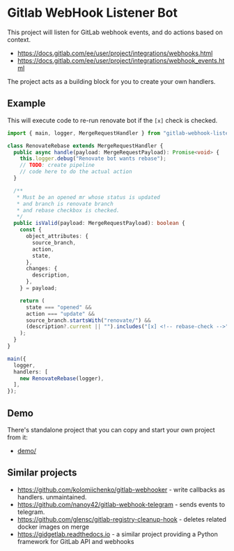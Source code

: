 # Gitlab WebHook Listener Bot

This project will listen for GitLab webhook events,
and do actions based on context.

- https://docs.gitlab.com/ee/user/project/integrations/webhooks.html
- https://docs.gitlab.com/ee/user/project/integrations/webhook_events.html

The project acts as a building block for you to create your own handlers.

## Example

This will execute code to re-run renovate bot if the `[x]` check is checked.

```ts
import { main, logger, MergeRequestHandler } from "gitlab-webhook-listener-bot";

class RenovateRebase extends MergeRequestHandler {
  public async handle(payload: MergeRequestPayload): Promise<void> {
    this.logger.debug("Renovate bot wants rebase");
    // TODO: create pipeline
    // code here to do the actual action
  }

  /**
   * Must be an opened mr whose status is updated
   * and branch is renovate branch
   * and rebase checkbox is checked.
   */
  public isValid(payload: MergeRequestPayload): boolean {
    const {
      object_attributes: {
        source_branch,
        action,
        state,
      },
      changes: {
        description,
      },
    } = payload;

    return (
      state === "opened" &&
      action === "update" &&
      source_branch.startsWith("renovate/") &&
      (description?.current || "").includes("[x] <!-- rebase-check -->")
    );
  }
}

main({
  logger,
  handlers: [
    new RenovateRebase(logger),
  ],
});
```

## Demo

There's standalone project that you can copy and start your own project from it:
- [demo/](demo)

## Similar projects

- https://github.com/kolomiichenko/gitlab-webhooker - write callbacks as handlers. unmaintained.
- https://github.com/nanoy42/gitlab-webhook-telegram - sends events to telegram.
- https://github.com/glensc/gitlab-registry-cleanup-hook - deletes related docker images on merge
- https://gidgetlab.readthedocs.io - a similar project providing a Python framework for GitLab API and webhooks
